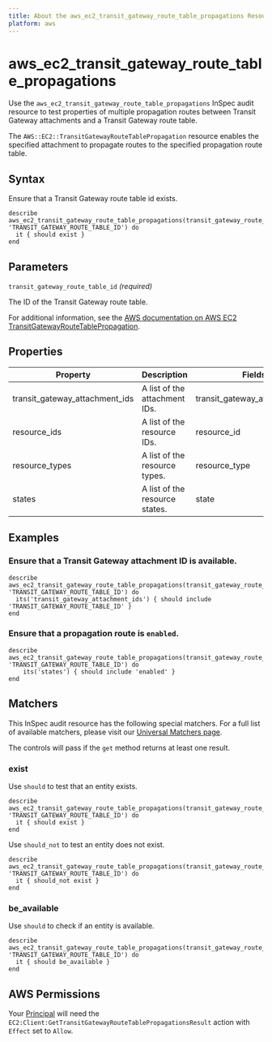 ```yaml
---
title: About the aws_ec2_transit_gateway_route_table_propagations Resource
platform: aws
---
```


# aws\_ec2\_transit_gateway_route\_table\_propagations

Use the `aws_ec2_transit_gateway_route_table_propagations` InSpec audit resource to test properties of multiple propagation routes between Transit Gateway attachments and a Transit Gateway route table.

The `AWS::EC2::TransitGatewayRouteTablePropagation` resource enables the specified attachment to propagate routes to the specified propagation route table.

## Syntax

Ensure that a Transit Gateway route table id exists.

    describe aws_ec2_transit_gateway_route_table_propagations(transit_gateway_route_table_id: 'TRANSIT_GATEWAY_ROUTE_TABLE_ID') do
      it { should exist }
    end

## Parameters

`transit_gateway_route_table_id` _(required)_

The ID of the Transit Gateway route table.

For additional information, see the [AWS documentation on AWS EC2 TransitGatewayRouteTablePropagation](https://docs.aws.amazon.com/AWSCloudFormation/latest/UserGuide/aws-resource-ec2-transitgatewayroutetablepropagation.html).

## Properties

| Property | Description | Fields |
| --- | --- | --- |
| transit_gateway_attachment_ids | A list of the attachment IDs. | transit_gateway_attachment_id |
| resource_ids | A list of the resource IDs. | resource_id |
| resource_types | A list of the resource types. | resource_type |
| states | A list of the resource states. | state |

## Examples

### Ensure that a Transit Gateway attachment ID is available.

    describe aws_ec2_transit_gateway_route_table_propagations(transit_gateway_route_table_id: 'TRANSIT_GATEWAY_ROUTE_TABLE_ID') do
      its('transit_gateway_attachment_ids') { should include 'TRANSIT_GATEWAY_ROUTE_TABLE_ID' }
    end

### Ensure that a propagation route is `enabled`.

    describe aws_ec2_transit_gateway_route_table_propagations(transit_gateway_route_table_id: 'TRANSIT_GATEWAY_ROUTE_TABLE_ID') do
        its('states') { should include 'enabled' }
    end

## Matchers

This InSpec audit resource has the following special matchers. For a full list of available matchers, please visit our [Universal Matchers page](https://www.inspec.io/docs/reference/matchers/).

The controls will pass if the `get` method returns at least one result.

### exist

Use `should` to test that an entity exists.

    describe aws_ec2_transit_gateway_route_table_propagations(transit_gateway_route_table_id: 'TRANSIT_GATEWAY_ROUTE_TABLE_ID') do
      it { should exist }
    end

Use `should_not` to test an entity does not exist.

    describe aws_ec2_transit_gateway_route_table_propagations(transit_gateway_route_table_id: 'TRANSIT_GATEWAY_ROUTE_TABLE_ID') do
      it { should_not exist }
    end

### be_available

Use `should` to check if an entity is available.

    describe aws_ec2_transit_gateway_route_table_propagations(transit_gateway_route_table_id: 'TRANSIT_GATEWAY_ROUTE_TABLE_ID') do
      it { should be_available }
    end

## AWS Permissions

Your [Principal](https://docs.aws.amazon.com/IAM/latest/UserGuide/intro-structure.html#intro-structure-principal) will need the `EC2:Client:GetTransitGatewayRouteTablePropagationsResult` action with `Effect` set to `Allow`.